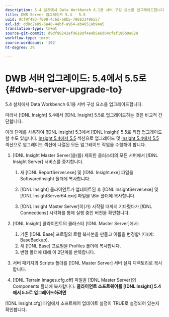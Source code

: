```yaml
---
description: 5.4 설치에서 Data Workbench 6.1용 서버 구성 요소를 업그레이드합니다.
title: DWB Server 업그레이드 5.4 - 5.5
uuid: 9cf9f493-f098-4c6d-a8b5-786833496557
exl-id: dd8c2a89-6a40-4ebf-a964-eb4851ab94a5
translation-type: tm+mt
source-git-commit: d9df90242ef96188f4e4b5e6d04cfef196b0a628
workflow-type: tm+mt
source-wordcount: '192'
ht-degree: 2%

---
```


# DWB 서버 업그레이드: 5.4에서 5.5로{#dwb-server-upgrade-to}

5.4 설치에서 Data Workbench 6.1용 서버 구성 요소를 업그레이드합니다.

따라서 [!DNL Insight] 5.4에서 [!DNL Insight] 5.5로 업그레이드하는 것은 비교적 간단합니다.

아래 단계를 사용하여 [!DNL Insight] 5.3에서 [!DNL Insight] 5.5로 직접 업그레이드할 수도 있습니다. [Insight 5.4에서 5.5](../../../../home/c-inst-svr/c-upgrd-uninst-sftwr/c-upgrd-sftwr/t-upgrd-to-5.5.md#task-b581e47952e941158d52db3e68f076b9) 섹션으로 업그레이드 및 [Insight 5.4에서 5.5](../../../../home/c-inst-svr/c-upgrd-uninst-sftwr/c-upgrd-sftwr/t-upgrd-to-5.5.md#task-b581e47952e941158d52db3e68f076b9) 섹션으로 업그레이드 섹션에 나열된 모든 업그레이드 작업을 수행해야 합니다.

1. [!DNL Insight Master Server]을(를) 제외한 클러스터의 모든 서버에서 [!DNL Insight Server] 서비스를 중지합니다.

   1. 새 [!DNL ReportServer.exe] 및 [!DNL Insight.exe] 파일을 Software\Insight 폴더에 복사합니다.

   1. [!DNL Insight] 클라이언트가 업데이트된 후 [!DNL InsightServer.exe] 및 [!DNL InsightServer64.exe] 파일을 \Bin 폴더에 복사합니다.

   1. [!DNL Insight Master Server]이(가) 시작될 때까지 기다렸다가 [!DNL Connections] 시각화를 통해 실행 중인 버전을 확인합니다.

1. [!DNL Insight] 클라이언트의 클러스터 [!DNL Master Server]에서:

   1. 기존 [!DNL Base] 프로필의 로컬 복사본을 만들고 이름을 변경합니다(예: BaseBackup).
   1. 새 [!DNL Base] 프로필을 Profiles 폴더에 복사합니다.
   1. 변형 폴더에 대해 이 2단계를 반복합니다.

1. 서버 패키지의 Scripts 폴더를 [!DNL Master Server] 서버 설치 디렉토리로 복사합니다.
1. [!DNL Terrain Images.cfg.off] 파일을 [!DNL Master Server]의 Components 폴더에 복사합니다.
   **클라이언트 소프트웨어를  [!DNL Insight] 5.4에서 5.5로 업그레이드하려면**

[!DNL Insight.cfg] 파일에서 소프트웨어 업데이트 설정이 TRUE로 설정되어 있는지 확인합니다.
